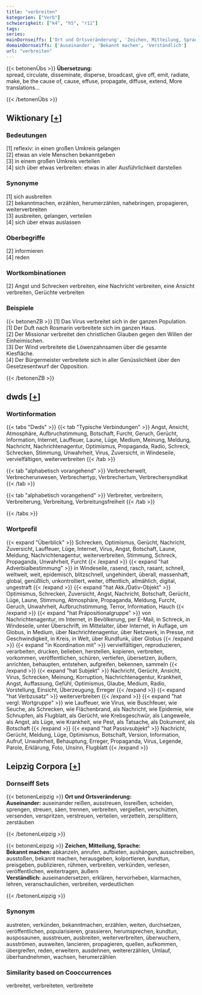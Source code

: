 ```yaml
---
title: "verbreiten"
kategorien: ["Verb"]
schwierigkeit: ["k4", "h5", "r11"]
tags:
series:
mainDornseiffs: ['Ort und Ortsveränderung', 'Zeichen, Mitteilung, Sprache']
domainDornseiffs: ['Auseinander', 'Bekannt machen', 'Verständlich']
url: "verbreiten"
---
```


{{< betonenÜbs >}}
**Übersetzung:**  
spread, circulate, disseminate, disperse, broadcast, give off, emit, radiate, make, be the cause of, cause, effuse, propagate, diffuse, extend, More translations...  
  
{{< /betonenÜbs >}}

## Wiktionary [[+](https://de.wiktionary.org/wiki/verbreiten)]

### Bedeutungen
[1] reflexiv: in einen großen Umkreis gelangen  
[2] etwas an viele Menschen bekanntgeben  
[3] in einem großen Umkreis verteilen  
[4] sich über etwas verbreiten: etwas in aller Ausführlichkeit darstellen  

### Synonyme
[1] sich ausbreiten  
[2] bekanntmachen, erzählen, herumerzählen, nahebringen, propagieren, weiterverbreiten  
[3] ausbreiten, gelangen, verteilen  
[4] sich über etwas auslassen  

### Oberbegriffe
[2] informieren  
[4] reden  

### Wortkombinationen
[2] Angst und Schrecken verbreiten, eine Nachricht verbreiten, eine Ansicht verbreiten, Gerüchte verbreiten  

### Beispiele
{{< betonenZB >}}
[1] Das Virus verbreitet sich in der ganzen Population.  
[1] Der Duft nach Rosmarin verbreitete sich im ganzen Haus.  
[2] Der Missionar verbreitet den christlichen Glauben gegen den Willen der Einheimischen.  
[3] Der Wind verbreitete die Löwenzahnsamen über die gesamte Kiesfläche.  
[4] Der Bürgermeister verbreitete sich in aller Genüsslichkeit über den Gesetzesentwurf der Opposition.  

{{< /betonenZB >}}


## dwds [[+](https://www.dwds.de/wb/verbreiten)]

### Wortinformation
{{< tabs "Dwds" >}}
{{< tab "Typische Verbindungen" >}}
Angst, Ansicht, Atmosphäre, Aufbruchstimmung, Botschaft, Furcht, Geruch, Gerücht, Information, Internet, Lauffeuer, Laune, Lüge, Medium, Meinung, Meldung, Nachricht, Nachrichtenagentur, Optimismus, Propaganda, Radio, Schreck, Schrecken, Stimmung, Unwahrheit, Virus, Zuversicht, in Windeseile, vervielfältigen, weiterverbreiten
{{< /tab >}}

{{< tab "alphabetisch vorangehend" >}}
Verbrecherwelt, Verbrecherunwesen, Verbrechertyp, Verbrechertum, Verbrechersyndikat
{{< /tab >}}

{{< tab "alphabetisch vorangehend" >}}
Verbreiter, verbreitern, Verbreiterung, Verbreitung, Verbreitungsfreiheit
{{< /tab >}}

{{< /tabs >}}

### Wortprofil
{{< expand "Überblick" >}} Schrecken, Optimismus, Gerücht, Nachricht, Zuversicht, Lauffeuer, Lüge, Internet, Virus, Angst, Botschaft, Laune, Meldung, Nachrichtenagentur, weiterverbreiten, Stimmung, Schreck, Propaganda, Unwahrheit, Furcht {{< /expand >}}
{{< expand "hat Adverbialbestimmung" >}} in Windeseile, rasend, rasch, rasant, schnell, weltweit, weit, epidemisch, blitzschnell, ungehindert, überall, massenhaft, global, genüßlich, unkontrolliert, weiter, öffentlich, allmählich, digital, ungestraft {{< /expand >}}
{{< expand "hat Akk./Dativ-Objekt" >}} Optimismus, Schrecken, Zuversicht, Angst, Nachricht, Botschaft, Gerücht, Lüge, Laune, Stimmung, Atmosphäre, Propaganda, Meldung, Furcht, Geruch, Unwahrheit, Aufbruchstimmung, Terror, Information, Hauch {{< /expand >}}
{{< expand "hat Präpositionalgruppe" >}} von Nachrichtenagentur, im Internet, in Bevölkerung, per E-Mail, in Schreck, in Windeseile, unter Überschrift, im Mittelalter, über Internet, in Auflage, um Globus, in Medium, über Nachrichtenagentur, über Netzwerk, in Presse, mit Geschwindigkeit, in Kreis, in Welt, über Rundfunk, über Globus {{< /expand >}}
{{< expand "in Koordination mit" >}} vervielfältigen, reproduzieren, verarbeiten, drucken, belieben, herstellen, kopieren, verbreiten, vorkommen, veröffentlichen, schüren, vertiefen, übersetzen, äußern, anrichten, behaupten, entstehen, aufgreifen, bekennen, sammeln {{< /expand >}}
{{< expand "hat Subjekt" >}} Nachricht, Gerücht, Ansicht, Virus, Schrecken, Meinung, Korruption, Nachrichtenagentur, Krankheit, Angst, Auffassung, Gefühl, Optimismus, Glaube, Medium, Radio, Vorstellung, Einsicht, Überzeugung, Erreger {{< /expand >}}
{{< expand "hat Verbzusatz" >}} weiterverbreiten {{< /expand >}}
{{< expand "hat vergl. Wortgruppe" >}} wie Lauffeuer, wie Virus, wie Buschfeuer, wie Seuche, als Schrecken, wie Flächenbrand, als Nachricht, wie Epidemie, wie Schnupfen, als Flugblatt, als Gerücht, wie Krebsgeschwür, als Langeweile, als Angst, als Lüge, wie Krankheit, wie Pest, als Tatsache, als Dokument, als Botschaft {{< /expand >}}
{{< expand "hat Passivsubjekt" >}} Nachricht, Gerücht, Meldung, Lüge, Optimismus, Botschaft, Version, Information, Aufruf, Unwahrheit, Behauptung, Erreger, Propaganda, Virus, Legende, Parole, Erklärung, Foto, Unsinn, Flugblatt {{< /expand >}}

## Leipzig Corpora [[+](https://corpora.uni-leipzig.de/en/res?word=verbreiten&corpusId=deu_newscrawl-public_2018)]

### Dornseiff Sets
{{< betonenLeipzig >}}
**Ort und Ortsveränderung:**  
**Auseinander:** auseinander reißen, ausstreuen, losreißen, scheiden, sprengen, streuen, säen, trennen, verbreiten, vergießen, verschütten, versenden, verspritzen, verstreuen, verteilen, verzetteln, zersplittern, zerstäuben  

{{< /betonenLeipzig >}}


{{< betonenLeipzig >}}
**Zeichen, Mitteilung, Sprache:**  
**Bekannt machen:** abkanzeln, anrufen, aufbieten, aushängen, ausschreiben, ausstoßen, bekannt machen, herausgeben, kolportieren, kundtun, preisgeben, publizieren, rühmen, verbreiten, verkünden, verlesen, veröffentlichen, weitertragen, äußern  
**Verständlich:** auseinandersetzen, erklären, hervorheben, klarmachen, lehren, veranschaulichen, verbreiten, verdeutlichen  

{{< /betonenLeipzig >}}

### Synonym
austreten, verkünden, bekanntmachen, erzählen, weiten, durchsetzen, veröffentlichen, popularisieren, grassieren, herumsprechen, kundtun, ausposaunen, ausstreuen, ausbreiten, weiterverbreiten, überwuchern, ausströmen, ausweiten, lancieren, propagieren, quellen, aufkommen, übergreifen, reden, erweitern, ausdehnen, weitererzählen, Umlauf, überhandnehmen, wachsen, herumerzählen


### Similarity based on Cooccurrences
verbreitet, verbreiteten, verbreitete

